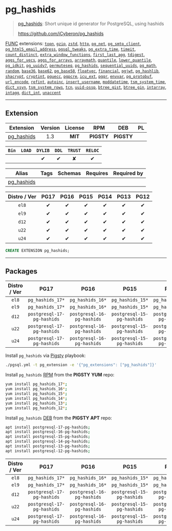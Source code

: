 # pg_hashids


> [pg_hashids](https://github.com/iCyberon/pg_hashids): Short unique id generator for PostgreSQL, using hashids
>
> https://github.com/iCyberon/pg_hashids





[FUNC](/func) extensions: [`topn`](/topn), [`gzip`](/gzip), [`zstd`](/zstd), [`http`](/http), [`pg_net`](/pg_net), [`pg_smtp_client`](/pg_smtp_client), [`pg_html5_email_address`](/pg_html5_email_address), [`pgsql_tweaks`](/pgsql_tweaks), [`pg_extra_time`](/pg_extra_time), [`timeit`](/timeit), [`count_distinct`](/count_distinct), [`extra_window_functions`](/extra_window_functions), [`first_last_agg`](/first_last_agg), [`tdigest`](/tdigest), [`aggs_for_vecs`](/aggs_for_vecs), [`aggs_for_arrays`](/aggs_for_arrays), [`arraymath`](/arraymath), [`quantile`](/quantile), [`lower_quantile`](/lower_quantile), [`pg_idkit`](/pg_idkit), [`pg_uuidv7`](/pg_uuidv7), [`permuteseq`](/permuteseq), [`pg_hashids`](/pg_hashids), [`sequential_uuids`](/sequential_uuids), [`pg_math`](/pg_math), [`random`](/random), [`base36`](/base36), [`base62`](/base62), [`pg_base58`](/pg_base58), [`floatvec`](/floatvec), [`financial`](/financial), [`pgjwt`](/pgjwt), [`pg_hashlib`](/pg_hashlib), [`shacrypt`](/shacrypt), [`cryptint`](/cryptint), [`pguecc`](/pguecc), [`pgpcre`](/pgpcre), [`icu_ext`](/icu_ext), [`pgqr`](/pgqr), [`envvar`](/envvar), [`pg_protobuf`](/pg_protobuf), [`url_encode`](/url_encode), [`refint`](/refint), [`autoinc`](/autoinc), [`insert_username`](/insert_username), [`moddatetime`](/moddatetime), [`tsm_system_time`](/tsm_system_time), [`dict_xsyn`](/dict_xsyn), [`tsm_system_rows`](/tsm_system_rows), [`tcn`](/tcn), [`uuid-ossp`](/uuid-ossp), [`btree_gist`](/btree_gist), [`btree_gin`](/btree_gin), [`intarray`](/intarray), [`intagg`](/intagg), [`dict_int`](/dict_int), [`unaccent`](/unaccent)


-------
## Extension


| Extension | Version | License | RPM | DEB | PL |
|-----------|:-------:|:-------:|:---:|:---:|:--:|
| [pg_hashids](https://github.com/iCyberon/pg_hashids) | 1.3 | **<span class="tcblue">MIT</span>** | **<span class="tcwarn">PIGSTY</span>** | **<span class="tcwarn">PIGSTY</span>** |  |



| `Bin` | `LOAD` | `DYLIB` | `DDL` | `TRUST` | `RELOC` |
|:-----:|:------:|:-------:|:-----:|:-------:|:-------:|
|  |  | <span class="tcblue">✔</span> | <span class="tcblue">✔</span> | <span class="tcwarn">✘</span> | <span class="tcblue">✔</span> |



| Alias | Tags | Schemas | Requires | Required by |
|-------|------|---------|----------|-------------|
| [pg_hashids](/pg_hashids) |  |  |  |  |



| Distro / Ver | PG17 | PG16 | PG15 | PG14 | PG13 | PG12 |
|:------------:|:----:|:----:|:----:|:----:|:----:|:----:|
| `el8` | <span class="tcblue">✔</span> | <span class="tcblue">✔</span> | <span class="tcblue">✔</span> | <span class="tcblue">✔</span> | <span class="tcblue">✔</span> | <span class="tcblue">✔</span> |
| `el9` | <span class="tcblue">✔</span> | <span class="tcblue">✔</span> | <span class="tcblue">✔</span> | <span class="tcblue">✔</span> | <span class="tcblue">✔</span> | <span class="tcblue">✔</span> |
| `d12` | <span class="tcblue">✔</span> | <span class="tcblue">✔</span> | <span class="tcblue">✔</span> | <span class="tcblue">✔</span> | <span class="tcblue">✔</span> | <span class="tcblue">✔</span> |
| `u22` | <span class="tcblue">✔</span> | <span class="tcblue">✔</span> | <span class="tcblue">✔</span> | <span class="tcblue">✔</span> | <span class="tcblue">✔</span> | <span class="tcblue">✔</span> |
| `u24` | <span class="tcblue">✔</span> | <span class="tcblue">✔</span> | <span class="tcblue">✔</span> | <span class="tcblue">✔</span> | <span class="tcblue">✔</span> | <span class="tcblue">✔</span> |





```sql
CREATE EXTENSION pg_hashids;
```

-----------


## Packages


| Distro / Ver | PG17 | PG16 | PG15 | PG14 | PG13 | PG12 |
|:------------:|:----:|:----:|:----:|:----:|:----:|:----:|
| `el8` | `pg_hashids_17*` | `pg_hashids_16*` | `pg_hashids_15*` | `pg_hashids_14*` | `pg_hashids_13*` | `pg_hashids_12*` |
| `el9` | `pg_hashids_17*` | `pg_hashids_16*` | `pg_hashids_15*` | `pg_hashids_14*` | `pg_hashids_13*` | `pg_hashids_12*` |
| `d12` | `postgresql-17-pg-hashids` | `postgresql-16-pg-hashids` | `postgresql-15-pg-hashids` | `postgresql-14-pg-hashids` | `postgresql-13-pg-hashids` | `postgresql-12-pg-hashids` |
| `u22` | `postgresql-17-pg-hashids` | `postgresql-16-pg-hashids` | `postgresql-15-pg-hashids` | `postgresql-14-pg-hashids` | `postgresql-13-pg-hashids` | `postgresql-12-pg-hashids` |
| `u24` | `postgresql-17-pg-hashids` | `postgresql-16-pg-hashids` | `postgresql-15-pg-hashids` | `postgresql-14-pg-hashids` | `postgresql-13-pg-hashids` | `postgresql-12-pg-hashids` |



Install `pg_hashids` via [Pigsty](https://pigsty.io/docs/pgext/usage/install/) playbook:

```bash
./pgsql.yml -t pg_extension -e '{"pg_extensions": ["pg_hashids"]}'
```


Install `pg_hashids` [RPM](/rpm) from the **<span class="tcwarn">PIGSTY</span>** **YUM** repo:

```bash
yum install pg_hashids_17*;
yum install pg_hashids_16*;
yum install pg_hashids_15*;
yum install pg_hashids_14*;
yum install pg_hashids_13*;
yum install pg_hashids_12*;
```


Install `pg_hashids` [DEB](/deb) from the **<span class="tcwarn">PIGSTY</span>** **APT** repo:

```bash
apt install postgresql-17-pg-hashids;
apt install postgresql-16-pg-hashids;
apt install postgresql-15-pg-hashids;
apt install postgresql-14-pg-hashids;
apt install postgresql-13-pg-hashids;
apt install postgresql-12-pg-hashids;
```




| Distro / Ver | PG17 | PG16 | PG15 | PG14 | PG13 | PG12 |
|:------------:|:----:|:----:|:----:|:----:|:----:|:----:|
| `el8` | `pg_hashids_17*` | `pg_hashids_16*` | `pg_hashids_15*` | `pg_hashids_14*` | `pg_hashids_13*` | `pg_hashids_12*` |
| `el9` | `pg_hashids_17*` | `pg_hashids_16*` | `pg_hashids_15*` | `pg_hashids_14*` | `pg_hashids_13*` | `pg_hashids_12*` |
| `d12` | `postgresql-17-pg-hashids` | `postgresql-16-pg-hashids` | `postgresql-15-pg-hashids` | `postgresql-14-pg-hashids` | `postgresql-13-pg-hashids` | `postgresql-12-pg-hashids` |
| `u22` | `postgresql-17-pg-hashids` | `postgresql-16-pg-hashids` | `postgresql-15-pg-hashids` | `postgresql-14-pg-hashids` | `postgresql-13-pg-hashids` | `postgresql-12-pg-hashids` |
| `u24` | `postgresql-17-pg-hashids` | `postgresql-16-pg-hashids` | `postgresql-15-pg-hashids` | `postgresql-14-pg-hashids` | `postgresql-13-pg-hashids` | `postgresql-12-pg-hashids` |





